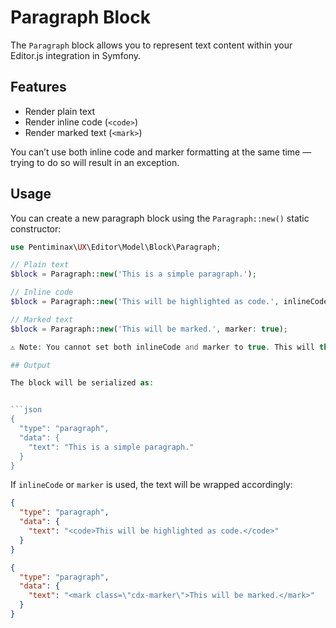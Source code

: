 # Paragraph Block

The `Paragraph` block allows you to represent text content within your Editor.js integration in Symfony.

## Features

- Render plain text
- Render inline code (`<code>`)
- Render marked text (`<mark>`)

You can’t use both inline code and marker formatting at the same time — trying to do so will result in an exception.

## Usage

You can create a new paragraph block using the `Paragraph::new()` static constructor:

```php
use Pentiminax\UX\Editor\Model\Block\Paragraph;

// Plain text
$block = Paragraph::new('This is a simple paragraph.');

// Inline code
$block = Paragraph::new('This will be highlighted as code.', inlineCode: true);

// Marked text
$block = Paragraph::new('This will be marked.', marker: true);

⚠️ Note: You cannot set both inlineCode and marker to true. This will throw an InvalidArgumentException.

## Output

The block will be serialized as:


```json
{
  "type": "paragraph",
  "data": {
    "text": "This is a simple paragraph."
  }
}
```

If `inlineCode` or  `marker` is used, the text will be wrapped accordingly:

```json
{
  "type": "paragraph",
  "data": {
    "text": "<code>This will be highlighted as code.</code>"
  }
}
```

```json
{
  "type": "paragraph",
  "data": {
    "text": "<mark class=\"cdx-marker\">This will be marked.</mark>"
  }
}
```
